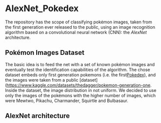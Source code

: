 # AlexNet_Pokedex
The repository has the scope of classifying pokémon images, taken from the first generation ever released to the public, using an image recognition algorithm based on a convolutional neural network (CNN): the *AlexNet* architecture.

## Pokémon Images Dataset
The basic idea is to feed the net with a set of known pokémon images and eventually test the identification capabilities of the algorithm. The chose dataset embeds only first generation pokemons (i.e. the first[Pokedex](https://en.wikipedia.org/wiki/List_of_generation_I_Pok%C3%A9mon)), and the images were taken from a public [dataset](https://www.kaggle.com/datasets/thedagger/pokemon-generation-one. Inside the dataset, the image distribution in not uniform. We decided to use only the images of the pokémons with the higher number of images, which were Mewtwo, Pikachu, Charmander, Squirtle and Bulbasaur. 

## AlexNet architecture
